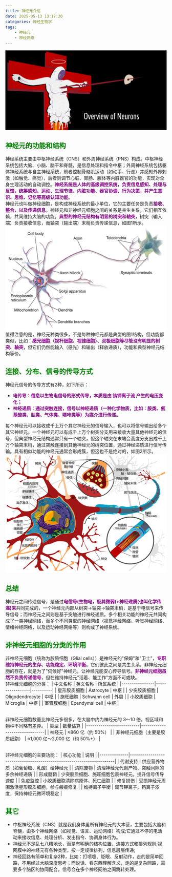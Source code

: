 ```yaml
---
title: 神经元介绍
date: 2025-05-13 13:17:20
categories: 神经生物学
tags: 
    - 神经元
    - 神经网络
---
```

 ![](https://github.com/gaoxianglong/blog/blob/master/imgs/%E6%88%AA%E5%B1%8F2025-05-19%2014.22.11.png?raw=true)
## <span style="color:green">神经元的功能和结构</span>
神经系统主要由中枢神经系统（CNS）和外周神经系统（PNS）构成。中枢神经系统包括大脑、小脑、脑干和脊髓，是信息处理和指令中枢；外周神经系统包括躯体神经系统与自主神经系统，前者控制骨骼肌运动（如动手、行走）并感知外界刺激（如触觉、痛觉），后者则调节心脏、胃肠、腺体等内脏器官的功能，实现对全身生理活动的自动调控。<span style="color:purple">**神经系统是人体的高级调控系统，负责信息感知、处理与反馈，统筹感知、运动、生理节律、内脏功能、器官协调、行为决策，并产生意识、思维、记忆等高级认知功能**</span>。 <br>
神经元也叫做神经细胞，是构成神经系统的最小单位，它的主要任务是负责<span style="color:purple">**接收、整合，以及传递信息**</span>。神经元和非神经元细胞之间的关系是共生关系，它们相互依赖，共同维持大脑的功能。<span style="color:purple">**典型的神经元结构有明显的树突和轴突**</span>，树突（输入端）负责接收信息，而轴突（输出端）末梢负责传递信息，如图1所示。
![图1-典型的神经元结构](https://github.com/gaoxianglong/blog/blob/master/imgs/Neuron.png?raw=true)
值得注意的是，神经元种类很多，不是每种神经元都是典型的图1结构，但功能都类似，比如：<span style="color:purple">**感光细胞（视杆细胞、视锥细胞）、双极细胞等尽管没有明显的树突、轴突**</span>，但它们仍然能输入（感光）和输出（释放递质），功能和典型神经元结构等价。
## <span style="color:green">连接、分布、信号的传导方式</span>
神经元信号的传导方式有2种，如下所示：
- <span style="color:purple">**电传导：信息以生物电信号的形式传导，本质是由 钠钾离子流 产生的电压变化；**</span>
- <span style="color:purple">**神经递质：通过突触连接，信号以神经递质（一种化学物质，比如：胺类、氨基酸类、肽类、气体类、嘌呤类等）为媒介进行传递。**</span>

每个神经元可以接收成千上万个其它神经元的信号输入，也可以将信号输出给多个其它神经元。一个神经元可以有成千上万个树突分支用来接收大量其他神经元的信号，但典型神经元结构通常只有一个轴突，但这个轴突在末端会高度分支出成千上万个轴突末梢，通过突触连接到其他神经元的树突位置，通过神经递质进行信号传输。具有相似功能的神经元通常会形成簇，但这也不是绝对的，如图2所示。
![图2-神经元信号传导方式](https://github.com/gaoxianglong/blog/blob/master/imgs/%E6%88%AA%E5%B1%8F2025-05-13%2013.52.06.png?raw=true)
## <span style="color:green">总结</span>
神经元之间传递信号，是通过<span style="color:purple">**电信号(生物电，极其微弱)+神经递质(也叫化学传递)来**</span>共同完成的，一个神经元内部从树突->轴突->轴突末梢，是基于电信号来传导信号；而神经元之间则是基于突触进行神经递质。多个相关功能的神经元共同构成了一类神经网络，而多个不同类型的神经网络（视觉神经网络、听觉神经网络、情绪神经网络，以及运动神经网络等）则构成了神经系统。
## <span style="color:green">非神经元细胞的分类的作用</span>
非神经元细胞（统称为胶质细胞（Glial cells））是神经元的"保姆"和"卫士"，<span style="color:purple">**专职维持神经元的生存、功能稳定、环境平衡**</span>。它们彼此之间是共生关系，非神经元细胞的存在，就是为了"伺候好"神经元，让神经元能安心传导信号。<span style="color:purple">**非神经元细胞虽然不负责传递信号**</span>，但在维持神经元"活着、能工作"方面不可或缺。<br>
非神经元细胞的分类：
| 中文名称       | 英文名称        | 所属系统 |
|----------------|-----------------|----------|
| 星形胶质细胞   | Astrocyte       | 中枢     |
| 少突胶质细胞   | Oligodendrocyte | 中枢     |
| 施旺细胞       | Schwann cell    | 外周     |
| 小胶质细胞     | Microglia       | 中枢     |
| 室管膜细胞     | Ependymal cell  | 中枢     |

<br>非神经元细胞数量比神经元多很多，在大脑中约为神经元的 3～10 倍，视区域和物种不同略有差异。
| 类型                     | 数量估算                       |
|--------------------------|-------------------------------|
| 神经元                   | ≈860 亿（约 50%）             |
| 非神经元细胞（主要是胶质细胞） | ≈1,000 亿～2,000 亿（约 50%+） |

<br>非神经元细胞的主要功能：
| 核心功能         | 说明                                                                 |
|--------------|----------------------------------------------------------------------|
| 代谢支持     | 供应营养物质（如葡萄糖、乳酸）给神经元                              |
| 清除废物     | 清理神经元代谢产物、突触间隙的多余神经递质                          |
| 形成髓鞘     | 少突胶质细胞、施旺细胞包裹神经元，提升信号传导速度                  |
| 免疫监控     | 小胶质细胞清除病原体、死亡细胞                                      |
| 修复损伤     | 受损神经元周围激活星形胶质细胞，参与瘢痕修复                        |
| 维持离子平衡 | 调节钾离子、钙离子浓度，保持神经元微环境稳定                      |


## <span style="color:green">其它</span>
- 中枢神经系统（CNS）就是我们身体里所有神经元的大本营，主要包括大脑和脊髓，由多个神经网络（如视觉、语言、运动网络）构成;它通过不停的电活动来接收信息、处理分析、发出指令、协调身体行为。
- 神经元不是乱七八糟地长，而是有明确的结构位置、连接方式和排列规则;视网膜中的神经元有各种类型，按一定规律排列，信息层层传递;
- 神经回路有简单和复杂2种，比如：打喷嚏、眨眼、反射动作，走的是简单回路，不用经过大脑深度思考；而说话、看东西理解含义，走的是复杂回路，需要多个脑区的协同配合，信号会在多个神经网络之间跳转处理。

